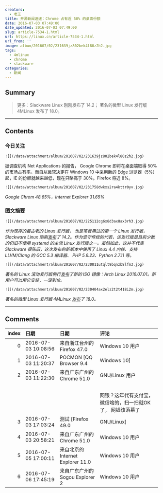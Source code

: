 ```yaml
---
creators:
  - 老王
title: 开源新闻速递：Chrome 占有近 50% 的桌面份额
date: 2016-07-03 07:49:00
date_updated: 2016-07-03 07:49:00
slug: article-7534-1.html
url: https://linux.cn/article-7534-1.html
url_from: ''
image: album/201607/02/231639jz802bek4l80z2h2.jpg
tags:
  - 4mlinux
  - chrome
  - slackware
categories:
  - 新闻
---
```


## Summary

> 更多：Slackware Linux 刚刚发布了 14.2；
> 著名的微型 Linux 发行版 4MLinux 发布了 18.0。

***

<!-- more -->

## Contents

### 今日关注

`![](/data/attachment/album/201607/02/231639jz802bek4l80z2h2.jpg)`

据调查机构 Net Applications 的报告， Google Chrome 即将在桌面端取得 50% 的市场占有率。而自从微软决定在 Windows 10 中采用新的 Edge 浏览器（5%）起，IE 的份额就越来越低，现在只略高于 30%。Firefox 将近 8%。

`![](/data/attachment/album/201607/02/231758dwkxs2ra4kttr0yv.jpg)`

*Google Chrom 48.65%，Internet Explorer 31.65%*

### 图文摘要

`![](/data/attachment/album/201607/02/225112cg6x8d3ax8ax3rh3.jpg)`

*作为现存的最古老的 Linux 发行版， 也是笔者用过的第一个 Linux 发行版，Slackware Linux 刚刚[发布](http://www.slackware.com/announce/14.2.php)了 14.2。作为坚守传统的代表，该发行版是目前少数的仍旧不使用 systemd 的主流 Linux 发行版之一。虽然如此，这并不代表 Slackware 很陈旧，这次发布的新版本中使用了 Linux 4.4 内核、支持 LLVM/Clang 的 GCC 5.3 编译器、 PHP 5.6.23、Python 2.7.11 等。*

`![](/data/attachment/album/201607/02/230011utqlt9bqnzb8lfm3.jpg)`

*著名的 Linux 滚动发行版例行[发布](https://www.archlinux.org/download/)了新的 ISO 镜像：Arch Linux 2016.07.01。新用户可以用它安装，一滚到位。*

`![](/data/attachment/album/201607/02/230404ax2elz2t2t418i2m.jpg)`

*著名的微型 Linux 发行版 4MLinux [发布](http://4mlinux-releases.blogspot.ro/2016/06/4mlinux-180-stable-released.html)了 18.0。*

***

## Comments

|   index | 日期                | 日期                                              | 评论                                                                                                                                                  |
|--------:|:--------------------|:--------------------------------------------------|:------------------------------------------------------------------------------------------------------------------------------------------------------|
|       0 | 2016-07-03 10:08:56 | 来自浙江台州的 Firefox 47.0|Windows 10 用户       | 反正火狐为主，除非网银采用IE。                                                                                            |
|       1 | 2016-07-03 11:20:37 | POCMON [QQ Browser 9.4|Windows 10]                | 感觉CHROME有点像当年的IE了~                                                                                               |
|       2 | 2016-07-03 11:22:30 | 来自广东广州的 Chrome 51.0|GNU/Linux 用户         | 一直chrome， 火狐只有在调试兼容性的时候，才会打开一下。<br />                                                             |
|         |                     |                                                   | <br />                                                                                                                    |
|         |                     |                                                   | 网银？这年代有支付宝，微信啥的，扫一扫就OK了， 网银该落幕了                                                                                           |
|       3 | 2016-07-03 17:03:24 | 测试 [Firefox 49.0|GNU/Linux]                     | Firefox不仅仅是一个工具。                                                                                                 |
|       4 | 2016-07-03 20:58:21 | 来自广东广州的 Chrome 51.0|Windows 10 用户        | Chrome and Firefox                                                                                                        |
|       5 | 2016-07-05 17:00:11 | 来自北京的 Internet Explorer 11.0|Windows 10 用户 | 现阶段在Google不能如华的前提下Firefox应该是跨平台最好的浏览器了，如果大陆可以直连Google服务器，那么无疑Chrome是更好的选择 |
|       6 | 2016-07-06 17:45:19 | 来自广东广州的 Sogou Explorer 2|Windows 10 用户   | 不行啊，股票交易什么，要用到网银                                                                                          |

